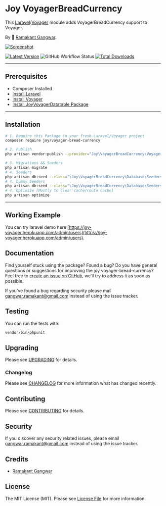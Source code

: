 # Joy VoyagerBreadCurrency

This [Laravel](https://laravel.com/)/[Voyager](https://voyager.devdojo.com/) module adds VoyagerBreadCurrency support to Voyager.

By 🐼 [Ramakant Gangwar](https://github.com/rxcod9).

[![Screenshot](https://raw.githubusercontent.com/rxcod9/joy-voyager-bread-currency/main/cover.jpg)](https://joy-voyager.herokuapp.com/)

[![Latest Version](https://img.shields.io/github/v/release/rxcod9/joy-voyager-bread-currency?style=flat-square)](https://github.com/rxcod9/joy-voyager-bread-currency/releases)
![GitHub Workflow Status](https://img.shields.io/github/workflow/status/rxcod9/joy-voyager-bread-currency/run-tests?label=tests)
[![Total Downloads](https://img.shields.io/packagist/dt/joy/voyager-bread-currency.svg?style=flat-square)](https://packagist.org/packages/joy/voyager-bread-currency)

---

## Prerequisites

*   Composer Installed
*   [Install Laravel](https://laravel.com/docs/installation)
*   [Install Voyager](https://github.com/the-control-group/voyager)
*   [Install JoyVoyagerDatatable Package](https://github.com/rxcod9/joy-voyager-datatable)

---

## Installation

```bash
# 1. Require this Package in your fresh Laravel/Voyager project
composer require joy/voyager-bread-currency

# 2. Publish
php artisan vendor:publish --provider="Joy\VoyagerBreadCurrency\VoyagerBreadCurrencyServiceProvider" --force

# 3. Migrations && Seeders
php artisan migrate
# 4. Seeders
php artisan db:seed --class="\Joy\VoyagerBreadCurrency\Database\Seeders\VoyagerDatabaseSeeder" --force
# 4. Dummy Seeders
php artisan db:seed --class="\Joy\VoyagerBreadCurrency\Database\Seeders\VoyagerDummyDatabaseSeeder" --force
# 4. Optimize [Mostly to clear cache/route cache]
php artisan optimize
```

---


## Working Example

You can try laravel demo here [https://joy-voyager.herokuapp.com/admin/users](https://joy-voyager.herokuapp.com/admin/users).

## Documentation

Find yourself stuck using the package? Found a bug? Do you have general questions or suggestions for improving the joy voyager-bread-currency? Feel free to [create an issue on GitHub](https://github.com/rxcod9/joy-voyager-bread-currency/issues), we'll try to address it as soon as possible.

If you've found a bug regarding security please mail [gangwar.ramakant@gmail.com](mailto:gangwar.ramakant@gmail.com) instead of using the issue tracker.

## Testing

You can run the tests with:

```bash
vendor/bin/phpunit
```

## Upgrading

Please see [UPGRADING](UPGRADING.md) for details.

### Changelog

Please see [CHANGELOG](CHANGELOG.md) for more information what has changed recently.

## Contributing

Please see [CONTRIBUTING](CONTRIBUTING.md) for details.

## Security

If you discover any security related issues, please email [gangwar.ramakant@gmail.com](mailto:gangwar.ramakant@gmail.com) instead of using the issue tracker.

## Credits

- [Ramakant Gangwar](https://github.com/rxcod9)

## License

The MIT License (MIT). Please see [License File](LICENSE.md) for more information.
